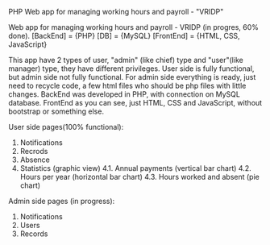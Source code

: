PHP Web app for managing working hours and payroll - "VRIDP"

Web app for managing working hours and payroll - VRIDP (in progres, 60% done). 
[BackEnd] = {PHP}
[DB] = {MySQL}
[FrontEnd] = {HTML, CSS, JavaScript} 

This app have 2 types of user, "admin" (like chief) type and "user"(like manager) type, they have different privileges. User side is fully functional, but admin side not fully functional. For admin side everything is ready, just need to recycle code, a few html files who should be php files with little changes. BackEnd was developed in PHP, with connection on MySQL database. FrontEnd as you can see, just HTML, CSS and JavaScript, without bootstrap or something else.

User side pages(100% functional):
1. Notifications
2. Recrods
3. Absence
4. Statistics (graphic view)
4.1. Annual payments (vertical bar chart)
4.2. Hours per year (horizontal bar chart)
4.3. Hours worked and absent (pie chart) 

Admin side pages (in progress):
1. Notifications
2. Users
3. Records
